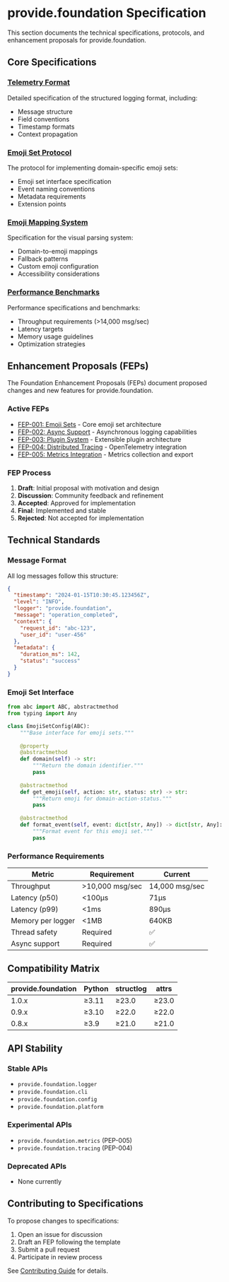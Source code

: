 # provide.foundation Specification

This section documents the technical specifications, protocols, and enhancement proposals for provide.foundation.

## Core Specifications

### [Telemetry Format](telemetry-format.md)
Detailed specification of the structured logging format, including:
- Message structure
- Field conventions
- Timestamp formats
- Context propagation

### [Emoji Set Protocol](emoji-set-protocol.md)
The protocol for implementing domain-specific emoji sets:
- Emoji set interface specification
- Event naming conventions
- Metadata requirements
- Extension points

### [Emoji Mapping System](emoji-mapping.md)
Specification for the visual parsing system:
- Domain-to-emoji mappings
- Fallback patterns
- Custom emoji configuration
- Accessibility considerations

### [Performance Benchmarks](benchmarks.md)
Performance specifications and benchmarks:
- Throughput requirements (>14,000 msg/sec)
- Latency targets
- Memory usage guidelines
- Optimization strategies

## Enhancement Proposals (FEPs)

The Foundation Enhancement Proposals (FEPs) document proposed changes and new features for provide.foundation.

### Active FEPs

- [FEP-001: Emoji Sets](feps/fep-001.md) - Core emoji set architecture
- [FEP-002: Async Support](feps/fep-002.md) - Asynchronous logging capabilities
- [FEP-003: Plugin System](feps/fep-003.md) - Extensible plugin architecture
- [FEP-004: Distributed Tracing](feps/fep-004.md) - OpenTelemetry integration
- [FEP-005: Metrics Integration](feps/fep-005.md) - Metrics collection and export

### FEP Process

1. **Draft**: Initial proposal with motivation and design
2. **Discussion**: Community feedback and refinement
3. **Accepted**: Approved for implementation
4. **Final**: Implemented and stable
5. **Rejected**: Not accepted for implementation

## Technical Standards

### Message Format

All log messages follow this structure:

```json
{
  "timestamp": "2024-01-15T10:30:45.123456Z",
  "level": "INFO",
  "logger": "provide.foundation",
  "message": "operation_completed",
  "context": {
    "request_id": "abc-123",
    "user_id": "user-456"
  },
  "metadata": {
    "duration_ms": 142,
    "status": "success"
  }
}
```

### Emoji Set Interface

```python
from abc import ABC, abstractmethod
from typing import Any

class EmojiSetConfig(ABC):
    """Base interface for emoji sets."""
    
    @property
    @abstractmethod
    def domain(self) -> str:
        """Return the domain identifier."""
        pass
    
    @abstractmethod
    def get_emoji(self, action: str, status: str) -> str:
        """Return emoji for domain-action-status."""
        pass
    
    @abstractmethod
    def format_event(self, event: dict[str, Any]) -> dict[str, Any]:
        """Format event for this emoji set."""
        pass
```

### Performance Requirements

| Metric | Requirement | Current |
|--------|------------|---------|
| Throughput | >10,000 msg/sec | 14,000 msg/sec |
| Latency (p50) | <100μs | 71μs |
| Latency (p99) | <1ms | 890μs |
| Memory per logger | <1MB | 640KB |
| Thread safety | Required | ✅ |
| Async support | Required | ✅ |

## Compatibility Matrix

| provide.foundation | Python | structlog | attrs |
|-------------------|---------|-----------|--------|
| 1.0.x | ≥3.11 | ≥23.0 | ≥23.0 |
| 0.9.x | ≥3.10 | ≥22.0 | ≥22.0 |
| 0.8.x | ≥3.9 | ≥21.0 | ≥21.0 |

## API Stability

### Stable APIs
- `provide.foundation.logger`
- `provide.foundation.cli`
- `provide.foundation.config`
- `provide.foundation.platform`

### Experimental APIs
- `provide.foundation.metrics` (PEP-005)
- `provide.foundation.tracing` (PEP-004)

### Deprecated APIs
- None currently

## Contributing to Specifications

To propose changes to specifications:

1. Open an issue for discussion
2. Draft an FEP following the template
3. Submit a pull request
4. Participate in review process

See [Contributing Guide](../development/contributing.md) for details.